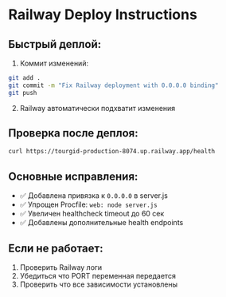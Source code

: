 # Railway Deploy Instructions

## Быстрый деплой:

1. Коммит изменений:
```bash
git add .
git commit -m "Fix Railway deployment with 0.0.0.0 binding"
git push
```

2. Railway автоматически подхватит изменения

## Проверка после деплоя:
```bash
curl https://tourgid-production-8074.up.railway.app/health
```

## Основные исправления:
- ✅ Добавлена привязка к `0.0.0.0` в server.js
- ✅ Упрощен Procfile: `web: node server.js`
- ✅ Увеличен healthcheck timeout до 60 сек
- ✅ Добавлены дополнительные health endpoints

## Если не работает:
1. Проверить Railway логи
2. Убедиться что PORT переменная передается
3. Проверить что все зависимости установлены 